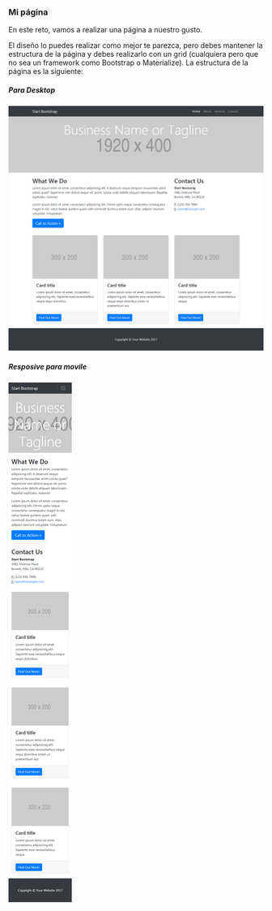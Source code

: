 ###  Mi página
En este reto, vamos a realizar una página a nuestro gusto.

El diseño lo puedes realizar como mejor te parezca, pero debes mantener la estructura de la página y debes realizarlo con un grid (cualquiera pero que no sea un framework como Bootstrap o Materialize). La estructura de la página es la siguiente:

##### Para Desktop

![Sin titulo](assets/images/desktop.png)

##### Resposive para movile

![Sin titulo](assets/images/responsive.png)
